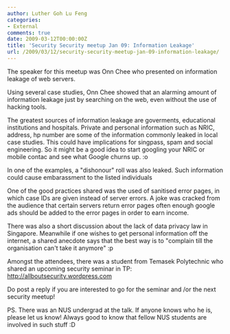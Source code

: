 ```yaml
---
author: Luther Goh Lu Feng
categories:
- External
comments: true
date: 2009-03-12T00:00:00Z
title: 'Security Security meetup Jan 09: Information Leakage'
url: /2009/03/12/security-security-meetup-jan-09-information-leakage/
---
```


The speaker for this meetup was Onn Chee who presented on information leakage of web servers.

Using several case studies, Onn Chee showed that an alarming amount of information leakage just by searching on the web, even without the use of hacking tools.

The greatest sources of information leakage are goverments, educational institutions and hospitals. Private and personal information such as NRIC, address, hp number are some of the information commonly leaked in local case studies. This could have implications for singpass, spam and social engineering. So it might be a good idea to start googling your NRIC or mobile contac and see what Google churns up. :o

In one of the examples, a "dishonour" roll was also leaked. Such information could cause embarassment to the listed individuals

One of the good practices shared was the used of sanitised error pages, in which case IDs are given instead of server errors. A joke was cracked from the audience that certain servers return error pages often enough google ads should be added to the error pages in order to earn income.

There was also a short discussion about the lack of data privacy law in Singapore. Meanwhile if one wishes to get personal information off the internet, a shared anecdote says that the best way is to "complain till the organisation can't take it anymore" :p

Amongst the attendees, there was a student from Temasek Polytechnic who shared an upcoming security seminar in TP: <a href="http://allboutsecurity.wordpress.com">http://allboutsecurity.wordpress.com</a>

Do post a reply if you are interested to go for the seminar and /or the next security meetup!

PS. There was an NUS undergrad at the talk. If anyone knows who he is, please let us know! Always good to know that fellow NUS students are involved in such stuff :D
